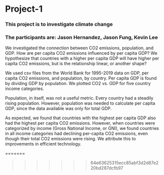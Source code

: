 # Project-1

### This project is to investigate climate change

### The participants are: Jason Hernandez, Jason Fung, Kevin Lee

We investigated the connection between CO2 emissions, population, and GDP. How are per capita CO2 emissions influenced by per capita GDP? We hypothesize that countries with a higher per capita GDP will have higher per capita CO2 emissions, but is the relationship linear, or another shape?

We used csv files from the World Bank for 1995-2019 data on GDP, per capita CO2 emissions, and population, by country. Per capita GDP is found by dividing GDP by population. We plotted CO2 vs. GDP for five country income categories.

Population, in itself, was not a useful metric. Every country had a steadily rising population. However, population was needed to calculate per capita GDP, since the data available was only for total GDP.

As expected, we found that countries with the highest per capita GDP also had the highest per capita CO2 emissions. However, when countries were categorized by income (Gross National Income, or GNI), we found countries in all income categories had declining per-capita CO2 emissions, even though their total CO2 emissions were rising. We attribute this to improvements in efficient technology.


=======
>>>>>>> 64e63625315ecc85abf3d2d87e220bd287dcfb97
